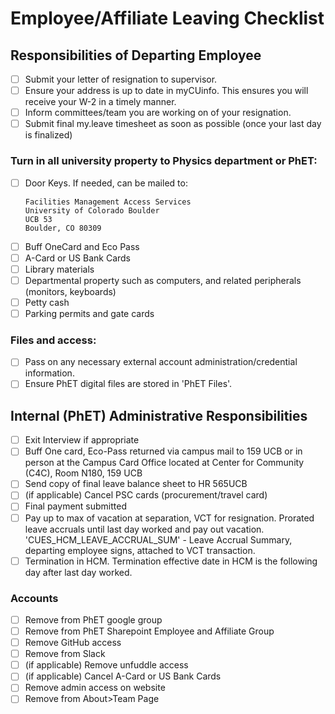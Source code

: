 # Employee/Affiliate Leaving Checklist

## Responsibilities of Departing Employee

- [ ] Submit your letter of resignation to supervisor.
- [ ] Ensure your address is up to date in myCUinfo. This ensures you will receive your W-2 in a timely manner.
- [ ] Inform committees/team you are working on of your resignation.
- [ ] Submit final my.leave timesheet as soon as possible (once your last day is finalized)

### Turn in all university property to Physics department or PhET:

- [ ] Door Keys. If needed, can be mailed to:
    ```
    Facilities Management Access Services
    University of Colorado Boulder
    UCB 53
    Boulder, CO 80309
    ```
- [ ] Buff OneCard and Eco Pass
- [ ] A-Card or US Bank Cards
- [ ] Library materials
- [ ] Departmental property such as computers, and related peripherals (monitors, keyboards)
- [ ] Petty cash
- [ ] Parking permits and gate cards

### Files and access:

- [ ] Pass on any necessary external account administration/credential information.
- [ ] Ensure PhET digital files are stored in 'PhET Files'.

## Internal (PhET) Administrative Responsibilities

- [ ] Exit Interview if appropriate
- [ ] Buff One card, Eco-Pass returned via campus mail to 159 UCB or in person at the Campus Card Office located at
  Center for Community (C4C), Room N180, 159 UCB
- [ ] Send copy of final leave balance sheet to HR 565UCB
- [ ] (if applicable) Cancel PSC cards (procurement/travel card)
- [ ] Final payment submitted
- [ ] Pay up to max of vacation at separation, VCT for resignation. Prorated leave accruals until last day worked and
  pay out vacation. 'CUES_HCM_LEAVE_ACCRUAL_SUM' - Leave Accrual Summary, departing employee signs, attached to VCT
  transaction.
- [ ] Termination in HCM. Termination effective date in HCM is the following day after last day worked.

### Accounts

- [ ] Remove from PhET google group
- [ ] Remove from PhET Sharepoint Employee and Affiliate Group
- [ ] Remove GitHub access
- [ ] Remove from Slack
- [ ] (if applicable) Remove unfuddle access
- [ ] (if applicable) Cancel A-Card or US Bank Cards
- [ ] Remove admin access on website
- [ ] Remove from About>Team Page
